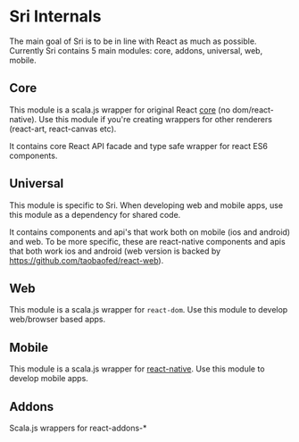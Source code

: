 # Sri Internals

The main goal of Sri is to be in line with React as much as possible. Currently Sri contains 5 main modules: core, addons, universal, web, mobile.


## Core

This module is a scala.js wrapper for original React [core](https://github.com/facebook/react) (no dom/react-native). Use this module if you're creating wrappers for other renderers (react-art, react-canvas etc).

It contains core React API facade and type safe wrapper for react ES6 components. 


## Universal

This module is specific to Sri. When developing web and mobile apps, use this module as a dependency for shared code.
     
It contains components and api's that work both on mobile (ios and android) and web. To be more specific, these are react-native components and apis that both work ios and android (web version is backed by https://github.com/taobaofed/react-web).
     
    
## Web 
     
This module is a scala.js wrapper for `react-dom`. Use this module to develop web/browser based apps.

## Mobile

This module is a scala.js wrapper for [react-native](https://facebook.github.io/react-native/). Use this module to develop mobile apps.

## Addons

Scala.js wrappers for react-addons-*

